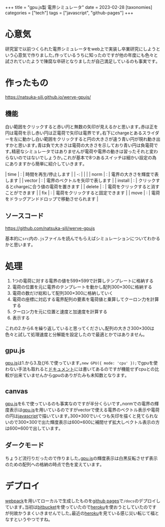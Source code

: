 +++
title = "gpu.js製 電界シミュレータ"
date = 2023-02-28
[taxonomies]
categories = ["tech"]
tags = ["javascript", "github-pages"]
+++

# 心意気
研究室で以前つくられた電界シミュレータをweb上で実装し卒業研究にしようという心意気で作りました｡作っているうちに知ったのですが他の年度にも色々と試されていたようで陳腐な卒研となりましたが自己満足しているのも事実です｡

# 作ったもの
<https://natsuka-sili.github.io/werve-gpujs/>
## 機能
白い範囲をクリックすると赤い円と無数の矢印が見えるかと思います｡赤は正を円は電荷を示し赤い円は正電荷で矢印は電界です｡右下にchargeとあるスライダーを左に動かし白い範囲をクリックすると円の大きさが違う青い円が現れ動き出すかと思います｡青は負で大きさは電荷の大きさを示しており青い円は負電荷です｡精密なシミュレータではありませんが電荷や電界の動きは習ったそれと変わらないのではないでしょうか｡これが基本で8つあるスイッチは細かい設定の為にありますから簡単に紹介していきます｡

| time | : | 時間を再生/停止します |
| -: | | |
| norm | : | 電界の大きさを輝度で表します |
| vector | : | 電界のベクトルを矢印で表します |
| install | : | クリックするとchargeに合う値の電荷を置きます |
| delete | : | 電荷をクリックすると消すことができます |
| fix | : | 電荷をクリックすると固定できます |
| move | : | 電荷をドラッグアンドドロップで移動させられます |

## ソースコード
<https://github.com/natsuka-sili/werve-gpujs>

基本的に`src`内の`.js`ファイルを読んでもらえばシミュレーションについてわかるかと思います｡

# 処理
1. 1つの電荷に対する電界の値を599×599で計算しテンプレートに格納する
1. 電荷の位置を元に電界のテンプレートを動かし配列300×300に格納する
1. 電荷の数だけ総和して配列300×300に格納していく
1. 電荷の座標に対応する電界配列の要素を電荷値と乗算してクーロン力を計算する
1. クーロン力を元に位置と速度と加速度を計算する
1. 表示する

これの2.から6.を繰り返していると思ってください｡配列の大きさ300×300は色々と試して処理速度と分解能を設定したので最適とかではありません｡

## gpu.js
[gpu.js](https://gpu.rocks/#/)は1.から3.及び6.で使っています｡`new GPU({ mode: 'cpu' });`でgpuを使わない手法も取れると[ドキュメント](https://github.com/gpujs/gpu.js)には書いてあるのですが機能せずcpuとの比較が出来ていませんからgpuのありがたみも未知数となります｡

## canvas
[gpu.js](https://gpu.rocks/#/)を6.で使っているのも事実なのですが半分くらいです｡normでの電界の輝度表示は[gpu.js](https://gpu.rocks/#/)を用いているのですがvectorで使える電界のベクトル表示や電荷の円は[javascript](https://developer.mozilla.org/ja/docs/Web/JavaScript)で描いています｡300×300でいくつも矢印を描くと見てられないので300×300で出た輝度表示は600×600に補間せず拡大しベクトル表示の方は600×600で出しています｡

## ダークモード
ちょうど流行りだったので作りました｡[gpu.js](https://gpu.rocks/#/)の輝度表示は白黒反転させず表示のための配列への格納の時点で色を変えています｡

# デプロイ
[webpack](https://webpack.js.org/)を用いてローカルで生成したものを[github pages](https://docs.github.com/ja/pages/getting-started-with-github-pages/about-github-pages)で`/docs`のデプロイしています｡当初は[bitbucket](https://bitbucket.org/)を使っていたので[heroku](https://jp.heroku.com/)を使おうとしていたのですが何故かうまくいきませんでした｡最近の[heroku](https://jp.heroku.com/)を見ている感じ災い転じて福となすというやつですね｡
